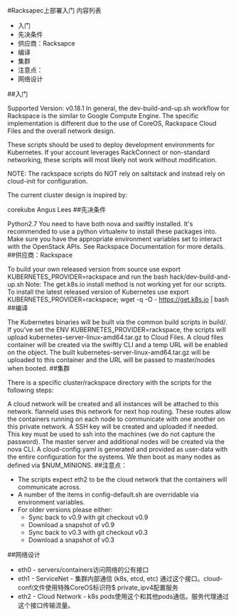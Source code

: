 #Racksapec上部署入门
内容列表
* 入门
* 先决条件
* 供应商：Racksapce
* 编译
* 集群
* 注意点：
* 网络设计

##入门

Supported Version: v0.18.1
In general, the dev-build-and-up.sh workflow for Rackspace is the similar to Google Compute Engine. The specific implementation is different due to the use of CoreOS, Rackspace Cloud Files and the overall network design.

These scripts should be used to deploy development environments for Kubernetes. If your account leverages RackConnect or non-standard networking, these scripts will most likely not work without modification.

NOTE: The rackspace scripts do NOT rely on saltstack and instead rely on cloud-init for configuration.

The current cluster design is inspired by:

corekube
Angus Lees
##先决条件

Python2.7
You need to have both nova and swiftly installed. It's recommended to use a python virtualenv to install these packages into.
Make sure you have the appropriate environment variables set to interact with the OpenStack APIs. See Rackspace Documentation for more details.
##供应商：Rackspace

To build your own released version from source use export KUBERNETES_PROVIDER=rackspace and run the bash hack/dev-build-and-up.sh
Note: The get.k8s.io install method is not working yet for our scripts.
To install the latest released version of Kubernetes use export KUBERNETES_PROVIDER=rackspace; wget -q -O - https://get.k8s.io | bash
##编译

The Kubernetes binaries will be built via the common build scripts in build/.
If you've set the ENV KUBERNETES_PROVIDER=rackspace, the scripts will upload kubernetes-server-linux-amd64.tar.gz to Cloud Files.
A cloud files container will be created via the swiftly CLI and a temp URL will be enabled on the object.
The built kubernetes-server-linux-amd64.tar.gz will be uploaded to this container and the URL will be passed to master/nodes when booted.
##集群

There is a specific cluster/rackspace directory with the scripts for the following steps:

A cloud network will be created and all instances will be attached to this network.
flanneld uses this network for next hop routing. These routes allow the containers running on each node to communicate with one another on this private network.
A SSH key will be created and uploaded if needed. This key must be used to ssh into the machines (we do not capture the password).
The master server and additional nodes will be created via the nova CLI. A cloud-config.yaml is generated and provided as user-data with the entire configuration for the systems.
We then boot as many nodes as defined via $NUM_MINIONS.
##注意点：

* The scripts expect eth2 to be the cloud network that the containers will communicate across.
* A number of the items in config-default.sh are overridable via environment variables.
* For older versions please either:
    * Sync back to v0.9 with git checkout v0.9
    * Download a snapshot of v0.9
    * Sync back to v0.3 with git checkout v0.3
    * Download a snapshot of v0.3

##网络设计

* eth0 - servers/containers访问网络的公有接口
* eth1 - ServiceNet - 集群内部通信 (k8s, etcd, etc) 通过这个接口。cloud-confi文件使用特殊CoreOS标识符$ private_ipv4配置服务
* eth2 - Cloud Network - k8s pods使用这个和其他pods通信。服务代理通过这个接口传输流量。